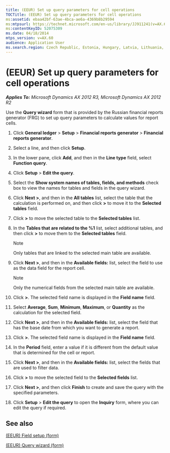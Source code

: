 ```yaml
---
title: (EEUR) Set up query parameters for cell operations
TOCTitle: (EEUR) Set up query parameters for cell operations
ms:assetid: ebaa42bf-63ae-4bca-ae6a-4369b8b29594
ms:mtpsurl: https://technet.microsoft.com/en-us/library/JJ911241(v=AX.60)
ms:contentKeyID: 52075309
ms.date: 04/18/2014
mtps_version: v=AX.60
audience: Application User
ms.search.region: Czech Republic, Estonia, Hungary, Latvia, Lithuania, Poland, Russia
---
```


# (EEUR) Set up query parameters for cell operations 


_**Applies To:** Microsoft Dynamics AX 2012 R3, Microsoft Dynamics AX 2012 R2_

Use the **Query wizard** form that is provided by the Russian financial reports generator (FRG) to set up query parameters to calculate values for report cells.

1.  Click **General ledger** \> **Setup** \> **Financial reports generator** \> **Financial reports generator**.

2.  Select a line, and then click **Setup**.

3.  In the lower pane, click **Add**, and then in the **Line type** field, select **Function query**.

4.  Click **Setup** \> **Edit the query**.

5.  Select the **Show system names of tables, fields, and methods** check box to view the names for tables and fields in the query wizard.

6.  Click **Next \>**, and then in the **All tables** list, select the table that the calculation is performed on, and then click **\>** to move it to the **Selected tables** field.

7.  Click **\>** to move the selected table to the **Selected tables** list.

8.  In the **Tables that are related to the %1** list, select additional tables, and then click **\>** to move them to the **Selected tables** field.
    

    > [!NOTE]
    > <P>Only tables that are linked to the selected main table are available.</P>



9.  Click **Next \>**, and then in the **Available fields:** list, select the field to use as the data field for the report cell.
    

    > [!NOTE]
    > <P>Only the numerical fields from the selected main table are available.</P>



10. Click **\>**. The selected field name is displayed in the **Field name** field.

11. Select **Average**, **Sum**, **Minimum**, **Maximum**, or **Quantity** as the calculation for the selected field.

12. Click **Next \>**, and then in the **Available fields:** list, select the field that has the base date from which you want to generate a report.

13. Click **\>**. The selected field name is displayed in the **Field name** field.

14. In the **Period** field, enter a value if it is different from the default value that is determined for the cell or report.

15. Click **Next \>**, and then in the **Available fields:** list, select the fields that are used to filter data.

16. Click **\>** to move the selected field to the **Selected fields** list.

17. Click **Next \>**, and then click **Finish** to create and save the query with the specified parameters.

18. Click **Setup** \> **Edit the query** to open the **Inquiry** form, where you can edit the query if required.

## See also

[(EEUR) Field setup (form)](https://technet.microsoft.com/en-us/library/jj910976\(v=ax.60\))

[(EEUR) Query wizard (form)](https://technet.microsoft.com/en-us/library/jj710772\(v=ax.60\))

  


